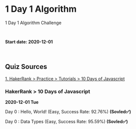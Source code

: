 # 1 Day 1 Algorithm
1 Day 1 Algorithm Challenge

<br>

**Start date: 2020-12-01**

<br>

## Quiz Sources
[1. HakerRank > Practice > Tutorials > 10 Days of Javascript](https://www.hackerrank.com/domains/tutorials/10-days-of-javascript)

### HakerRank > 10 Days of Javascript 
**2020-12-01 Tue** 

Day 0 : Hello, World! (Easy, Success Rate: 92.76%) **(Sovled✅)**

Day 0 : Data Types (Easy, Success Rate: 95.59%) **(Sovled✅)**
